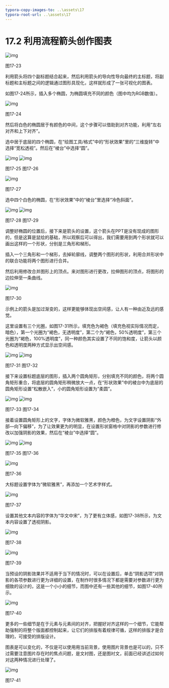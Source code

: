 ```yaml
---
typora-copy-images-to: ..\assets\17
typora-root-url: ..\assets\17
---
```


# 17.2  利用流程箭头创作图表

![img](../../.gitbook/assets/image023%20%2812%29.jpg)

图17-23

利用箭头将四个副标题结合起来，然后利用箭头的导向性导向最终的主标题，将副标题和主标题之间的逻辑通过图形具现化，这样就形成了一张可视化的图表。

如图17-24所示，插入多个椭圆，为椭圆填充不同的颜色（图中均为RGB数值）。

![img](../../.gitbook/assets/image024%20%2814%29.jpg)

图17-24

然后将白色的椭圆居于有颜色的中间，这个步骤可以借助到对齐功能，利用“左右对齐和上下对齐”。

选中居于底层的四个椭圆，在“绘图工具/格式”中的“形状效果”里的“三维旋转”中选择“宽松透视”。然后在“棱台”中选择“圆”。

![img](../../.gitbook/assets/image025%20%281%29.png) ![img](../../.gitbook/assets/image026%20%282%29.png)

图17-25 图17-26

![img](../../.gitbook/assets/image027%20%289%29.jpg)

图17-27

选中四个白色的椭圆，在“形状效果”中的“棱台”里选择“冷色斜面”。

![img](../../.gitbook/assets/image028%20%282%29.png) ![img](../../.gitbook/assets/image029%20%2817%29.jpg)

图17-28 图17-29

调整好椭圆的位置后，接下来是箭头的设置，这个箭头在PPT是没有现成的图形的，但是这算是鼠绘的基础，所以观察后可以得出，我们需要用到两个形状就可以画出这样的一个形状，分别是三角形和梯形。

插入一个三角形和一个梯形，去掉轮廓线，调整两个图形的形状，利用合并形状中的联合功能将两个图形进行合并。

然后利用修改合并图形上的顶点。来对图形进行更改，拉伸图形的顶点，将图形的边拉伸至一条曲线。

![img](../../.gitbook/assets/image030%20%282%29.jpg)

图17-30

示例上的箭头是加过渐变的，这样更能够体现出空间感，让人有一种由近及远的感觉。

这里设置有三个光圈，如图17-31所示，填充色为褐色（填充色视实际情况而定，暗色），第一个光圈为“褐色，无透明度”，第二个为“褐色，50%透明度”，第三个光圈为“褐色，100%透明度”，同一种颜色其实设置了不同的饱和度，让箭头以颜色和透明度两种方式显示出空间感。

![img](../../.gitbook/assets/image031%20%2825%29.jpg) ![img](../../.gitbook/assets/image032%20%2821%29.jpg)

图17-31 图17-32

接下来设置标题底层的图形，插入两个圆角矩形，分别填充不同的颜色，将两个圆角矩形重合，将底层的圆角矩形稍微放大一点，在“形状效果”中的棱台中为底层的圆角矩形设置“松散嵌入”，小的圆角矩形设置为“柔圆”。

![img](../../.gitbook/assets/image033%20%285%29.jpg) ![img](../../.gitbook/assets/image034%20%2821%29.jpg)

图17-33 图17-34

接着设置圆角矩形上的文字，字体为微软雅黑，颜色为橙色，为文字设置阴影“外部—向下偏移”，为了让效果更为的明显，在设置形状窗格中对阴影的参数进行修改以加强阴影的效果，然后在“棱台”中选择“圆”。

![img](../../.gitbook/assets/image035%20%285%29.jpg) ![img](../../.gitbook/assets/image036%20%281%29.png)

图17-35 图17-36

![img](../../.gitbook/assets/image037%20%2818%29.jpg)

图17-36

大标题设置字体为“微软雅黑”，再添加一个艺术字样式。

![img](../../.gitbook/assets/image038.png)

图17-37

设置其他文本内容的字体为“华文中宋”，为了更有立体感，如图17-38所示，为文本内容设置了透视阴影。

![img](../../.gitbook/assets/image039%20%2828%29.jpg)

图17-38

![img](../../.gitbook/assets/image040%20%2823%29.jpg)

图17-39

当预设的阴影效果并不适用于当下的情况时，可以在设置后，单击“阴影选项”对阴影的各项参数进行更为详细的设置，在制作时很多情况下都是需要对参数进行更为细致的设计的，这是一个小小的细节，而图中还有一些其他的细节，如图17-40所示。

![img](../../.gitbook/assets/image041%20%2812%29.jpg)

图17-40

更多的一些细节是在于元素与元素间的对齐，把握好对齐这样的一个细节，它能帮助强制的将整个版面都控制起来，让它们的排版有着规律可循，这样的排版才是合理的，可接受的排版设计。

图表是可以变化的，不仅是可以使用用当前背景，使用图片背景也是可以的，只不过需要注意图片存在时的焦点问题，是文衬图，还是图衬文，前面已经讲述过如何对这两种情况进行处理了。

![img](../../.gitbook/assets/image042.jpg)

图17-41

